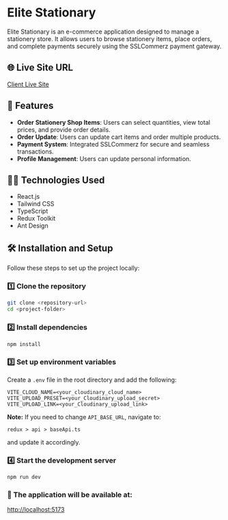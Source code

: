#  Elite Stationary

Elite Stationary is an e-commerce application designed to manage a stationery store. It allows users to browse stationery items, place orders, and complete payments securely using the SSLCommerz payment gateway.

## 🌐 Live Site URL
[Client Live Site](https://stationary-shop-client.vercel.app)

## 🚀 Features
- **Order Stationery Shop Items**: Users can select quantities, view total prices, and provide order details.
- **Order Update**: Users can update cart items and order multiple products.
- **Payment System**: Integrated SSLCommerz for secure and seamless transactions.
- **Profile Management**: Users can update personal information.

## 🧑‍💻 Technologies Used
- React.js
- Tailwind CSS
- TypeScript
- Redux Toolkit
- Ant Design

## 🛠️ Installation and Setup
Follow these steps to set up the project locally:

### 1️⃣ Clone the repository
```sh
git clone <repository-url>
cd <project-folder>
```

### 2️⃣ Install dependencies
```sh
npm install
```

### 3️⃣ Set up environment variables
Create a `.env` file in the root directory and add the following:
```env
VITE_CLOUD_NAME=<your_cloudinary_cloud_name>
VITE_UPLOAD_PRESET=<your_Cloudinary_upload_secret>
VITE_UPLOAD_LINK=<your_Cloudinary_upload_link>
```

**Note:** If you need to change `API_BASE_URL`, navigate to:
```
redux > api > baseApi.ts
```
and update it accordingly.

### 4️⃣ Start the development server
```sh
npm run dev
```

### 🔗 The application will be available at:
[http://localhost:5173](http://localhost:5173)
